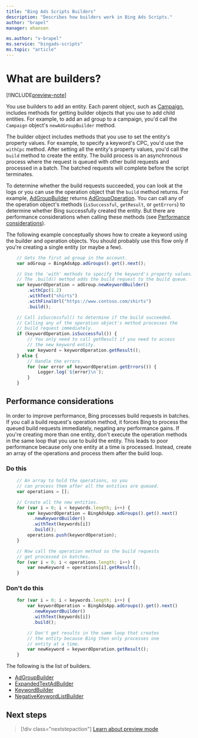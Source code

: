 ```yaml
---
title: "Bing Ads Scripts Builders"
description: "Describes how builders work in Bing Ads Scripts."
author: "brapel"
manager: ehansen

ms.author: "v-brapel"
ms.service: "bingads-scripts"
ms.topic: "article"
---
```


# What are builders?

[!INCLUDE[preview-note](../includes/preview-note.md)]

You use builders to add an entity. Each parent object, such as [Campaign](../reference/Campaign.md), includes methods for getting builder objects that you use to add child entities. For example, to add an ad group to a campaign, you'd call the `Campaign` object's `newAdGroupBuilder` method. 

The builder object includes methods that you use to set the entity's property values. For example, to specify a keyword's CPC, you'd use the `withCpc` method. After setting all the entity's property values, you'd call the `build` method to create the entity. The build process is an asynchronous process where the request is queued with other build requests and processed in a batch. The batched requests will complete before the script terminates.

To determine whether the build requests succeeded, you can look at the logs or you can use the operation object that the `build` method returns. For example, [AdGroupBuilder](../reference/AdGroupBuilder.md) returns [AdGroupOperation](../reference/AdGroupOperation.md). You can call any of the operation object's methods (`isSuccessful`, `getResult`, or `getErrors`) to determine whether Bing successfully created the entity. But there are performance considerations when calling these methods (see [Performance considerations](#performance-considerations)).

The following example conceptually shows how to create a keyword using the builder and operation objects. You should probably use this flow only if you're creating a single entity (or maybe a few).


```javascript
    // Gets the first ad group in the account.
    var adGroup = BingAdsApp.adGroups().get().next();

    // Use the 'with' methods to specify the keyword's property values.
    // The .build() method adds the build request to the build queue.
    var keywordOperation = adGroup.newKeywordBuilder()
        .withCpc(1.2)
        .withText("shirts")
        .withFinalUrl("https://www.contoso.com/shirts")
        .build();

    // Call isSuccessful() to determine if the build succeeded.
    // Calling any of the operation object's method processes the
    // build request immediately. 
    if (keywordOperation.isSuccessful()) {
        // You only need to call getResult if you need to access
        // the new keyword entity.
        var keyword = keywordOperation.getResult();
    } else {
        // Handle the errors.
        for (var error of keywordOperation.getErrors()) {
            Logger.log(`${error}\n`);
        }
    }
```

## Performance considerations

In order to improve performance, Bing processes build requests in batches. If you call a build request's operation method, it forces Bing to process the queued build requests immediately, negating any performance gains. If you're creating more than one entity, don't execute the operation methods in the same loop that you use to build the entity. This leads to poor performance because only one entity at a time is processed. Instead, create an array of the operations and process them after the build loop.


### Do this

``` javascript
    // An array to hold the operations, so you 
    // can process them after all the entities are queued.
    var operations = []; 

    // Create all the new entities.
    for (var i = 0; i < keywords.length; i++) {
        var keywordOperation = BingAdsApp.adGroups().get().next()
          .newKeywordBuilder()
          .withText(keywords[i])
          .build();
        operations.push(keywordOperation);
    }

    // Now call the operation method so the build requests
    // get processed in batches.
    for (var i = 0; i < operations.length; i++) {
        var newKeyword = operations[i].getResult();
    }
```

### Don't do this

``` javascript
    for (var i = 0; i < keywords.length; i++) {
        var keywordOperation = BingAdsApp.adGroups().get().next()
          .newKeywordBuilder()
          .withText(keywords[i])
          .build();

        // Don't get results in the same loop that creates
        // the entity because Bing then only processes one
        // entity at a time.
        var newKeyword = keywordOperation.getResult();
    }
```



The following is the list of builders.

- [AdGroupBuilder](../reference/AdGroupBuilder.md)
- [ExpandedTextAdBuilder](../reference/ExpandedTextAdBuilder.md)
- [KeywordBuilder](../reference/KeywordBuilder.md)
- [NegativeKeywordListBuilder](../reference/NegativeKeywordListBuilder.md)

## Next steps

> [!div class="nextstepaction"]
> [Learn about preview mode](../concepts/preview-mode.md)